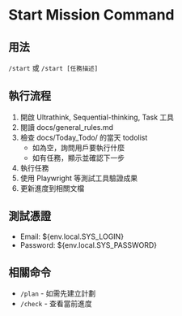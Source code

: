 # Start Mission Command

## 用法
`/start` 或 `/start [任務描述]`

## 執行流程
1. 開啟 Ultrathink, Sequential-thinking, Task 工具
2. 閱讀 docs/general_rules.md
3. 檢查 docs/Today_Todo/ 的當天 todolist
   - 如為空，詢問用戶要執行什麼
   - 如有任務，顯示並確認下一步
4. 執行任務
5. 使用 Playwright 等測試工具驗證成果
6. 更新進度到相關文檔

## 測試憑證
- Email: ${env.local.SYS_LOGIN}
- Password: ${env.local.SYS_PASSWORD}

## 相關命令
- `/plan` - 如需先建立計劃
- `/check` - 查看當前進度